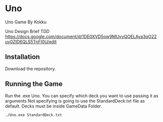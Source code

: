 # Uno
Uno Game By Kokku

Uno Design Brief TDD https://docs.google.com/document/d/1DE0XVD5ow9MUvyQOELAya3qO22uv0ZlD6QLS5TnFI0U/edit

## Installation
Download the repository.

## Running the Game
Run the .exe Uno. You can specify which deck you want to use passing it as arguments 
Not specifying is going to use the StandardDeck.txt file as default.
Decks must be inside GameData Folder.

```bash
./Uno.exe StandardDeck.txt
```
